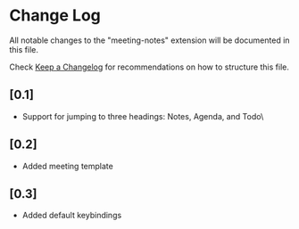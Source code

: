 # Change Log

All notable changes to the "meeting-notes" extension will be documented in this file.

Check [Keep a Changelog](http://keepachangelog.com/) for recommendations on how to structure this file.

## [0.1]

- Support for jumping to three headings: Notes, Agenda, and Todo\

## [0.2]

- Added meeting template

## [0.3]

- Added default keybindings